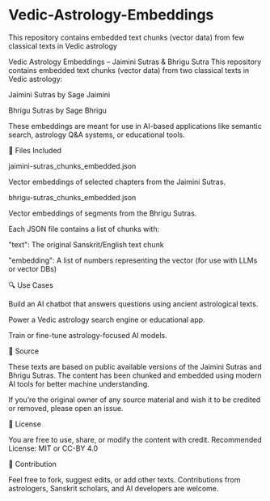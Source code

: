 # Vedic-Astrology-Embeddings
This repository contains embedded text chunks (vector data) from few classical texts in Vedic astrology

Vedic Astrology Embeddings – Jaimini Sutras & Bhrigu Sutra
This repository contains embedded text chunks (vector data) from two classical texts in Vedic astrology:

Jaimini Sutras by Sage Jaimini

Bhrigu Sutras by Sage Bhrigu

These embeddings are meant for use in AI-based applications like semantic search, astrology Q&A systems, or educational tools.

📁 Files Included

jaimini-sutras_chunks_embedded.json

Vector embeddings of selected chapters from the Jaimini Sutras.

bhrigu-sutras_chunks_embedded.json

Vector embeddings of segments from the Bhrigu Sutras.

Each JSON file contains a list of chunks with:

"text": The original Sanskrit/English text chunk

"embedding": A list of numbers representing the vector (for use with LLMs or vector DBs)

🔍 Use Cases

Build an AI chatbot that answers questions using ancient astrological texts.

Power a Vedic astrology search engine or educational app.

Train or fine-tune astrology-focused AI models.

📖 Source

These texts are based on public available versions of the Jaimini Sutras and Bhrigu Sutras. The content has been chunked and embedded using modern AI tools for better machine understanding.

If you’re the original owner of any source material and wish it to be credited or removed, please open an issue.

📜 License

You are free to use, share, or modify the content with credit.
Recommended License: MIT or CC-BY 4.0

🙏 Contribution

Feel free to fork, suggest edits, or add other texts. Contributions from astrologers, Sanskrit scholars, and AI developers are welcome.

